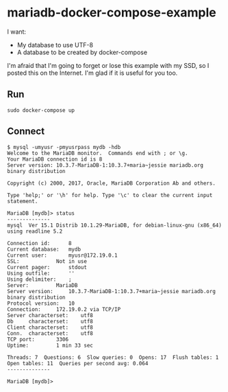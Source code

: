 # mariadb-docker-compose-example

I want: 

* My database to use UTF-8
* A database to be created by docker-compose

I'm afraid that I'm going to forget or lose this example with my SSD, so I posted this on the Internet. I'm glad if it is useful for you too.

## Run

````
sudo docker-compose up
````

## Connect

````
$ mysql -umyusr -pmyusrpass mydb -hdb
Welcome to the MariaDB monitor.  Commands end with ; or \g.
Your MariaDB connection id is 8
Server version: 10.3.7-MariaDB-1:10.3.7+maria~jessie mariadb.org binary distribution

Copyright (c) 2000, 2017, Oracle, MariaDB Corporation Ab and others.

Type 'help;' or '\h' for help. Type '\c' to clear the current input statement.

MariaDB [mydb]> status
--------------
mysql  Ver 15.1 Distrib 10.1.29-MariaDB, for debian-linux-gnu (x86_64) using readline 5.2

Connection id:		8
Current database:	mydb
Current user:		myusr@172.19.0.1
SSL:			Not in use
Current pager:		stdout
Using outfile:		''
Using delimiter:	;
Server:			MariaDB
Server version:		10.3.7-MariaDB-1:10.3.7+maria~jessie mariadb.org binary distribution
Protocol version:	10
Connection:		172.19.0.2 via TCP/IP
Server characterset:	utf8
Db     characterset:	utf8
Client characterset:	utf8
Conn.  characterset:	utf8
TCP port:		3306
Uptime:			1 min 33 sec

Threads: 7  Questions: 6  Slow queries: 0  Opens: 17  Flush tables: 1  Open tables: 11  Queries per second avg: 0.064
--------------

MariaDB [mydb]> 

````
